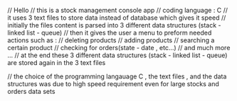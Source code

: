 // Hello 
// this is a stock management console app 
// coding language : C
// it uses  3 text files to store data instead of database which gives it speed
// initially the files content is parsed into 3 different data structures (stack - linked list - queue)
// then it gives the user a menu to preform needed actions such as :
//    deleting products 
//    adding products
//    searching a certain product 
//    checking for orders(state - date , etc...)
//    and much more ...
// at the end these 3 different data structures (stack - linked list - queue) are stored again in the 3 text files 

// the choice of the programming langauage C , the text files , and the data structures was due to high speed requirement even for large stocks and orders data sets
 
